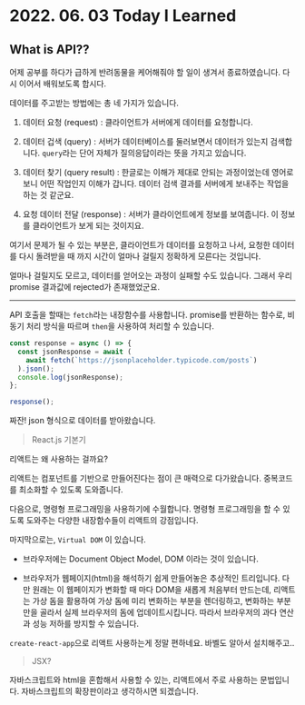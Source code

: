 # 2022. 06. 03 Today I Learned

## What is API??

어제 공부를 하다가 급하게 반려동물을 케어해줘야 할 일이 생겨서 종료하였습니다. 다시 이어서 배워보도록 합시다.

데이터를 주고받는 방법에는 총 네 가지가 있습니다.

1. 데이터 요청 (request) : 클라이언트가 서버에게 데이터를 요청합니다.

2. 데이터 겁색 (query) : 서버가 데이터베이스를 둘러보면서 데이터가 있는지 검색합니다. `query`라는 단어 자체가 질의응답이라는 뜻을 가지고 있습니다.

3. 데이터 찾기 (query result) : 한글로는 이해가 제대로 안되는 과정이었는데 영어로 보니 어떤 작업인지 이해가 갑니다. 데이터 검색 결과를 서버에게 보내주는 작업을 하는 것 같군요.

4. 요청 데이터 전달 (response) : 서버가 클라이언트에게 정보를 보여줍니다. 이 정보를 클라이언트가 보게 되는 것이지요.

여기서 문제가 될 수 있는 부분은, 클라이언트가 데이터를 요청하고 나서, 요청한 데이터를 다시 돌려받을 때 까지 시간이 얼마나 걸릴지 정확하게 모른다는 것입니다.

얼마나 걸릴지도 모르고, 데이터를 얻어오는 과정이 실패할 수도 있습니다. 그래서 우리 promise 결과값에 rejected가 존재했었군요.

---

API 호출을 할때는 `fetch`라는 내장함수를 사용합니다. promise를 반환하는 함수로, 비동기 처리 방식을 따르며 `then`을 사용하여 처리할 수 있습니다.

```js
const response = async () => {
  const jsonResponse = await (
    await fetch(`https://jsonplaceholder.typicode.com/posts`)
  ).json();
  console.log(jsonResponse);
};

response();
```

짜잔! json 형식으로 데이터를 받아왔습니다.

> React.js 기본기

리액트는 왜 사용하는 걸까요?

리액트는 컴포넌트를 기반으로 만들어진다는 점이 큰 매력으로 다가왔습니다. 중복코드를 최소화할 수 있도록 도와줍니다.

다음으로, 명령형 프로그래밍을 사용하기에 수월합니다. 명령형 프로그래밍을 할 수 있도록 도와주는 다양한 내장함수들이 리액트의 강점입니다.

마지막으로는, `Virtual DOM` 이 있습니다.

- 브라우저에는 Document Object Model, DOM 이라는 것이 있습니다.

- 브라우저가 웹페이지(html)을 해석하기 쉽게 만들어놓은 추상적인 트리입니다. 다만 원래는 이 웹페이지가 변화할 때 마다 DOM을 새롭게 처음부터 만드는데, 리액트는 가상 돔을 활용하여 가상 돔에 미리 변화하는 부분을 렌더링하고, 변화하는 부분만을 골라서 실제 브라우저의 돔에 업데이트시킵니다. 따라서 브라우저의 과다 연산과 성능 저하를 방지할 수 있습니다.

`create-react-app`으로 리액트 사용하는게 정말 편하네요. 바벨도 알아서 설치해주고..

> JSX?

자바스크립트와 html을 혼합해서 사용할 수 있는, 리액트에서 주로 사용하는 문법입니다. 자바스크립트의 확장판이라고 생각하시면 되겠습니다.
